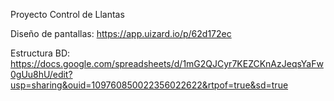 Proyecto Control de Llantas

Diseño de pantallas:
https://app.uizard.io/p/62d172ec

Estructura BD:
https://docs.google.com/spreadsheets/d/1mG2QJCyr7KEZCKnAzJeqsYaFw0gUu8hU/edit?usp=sharing&ouid=109760850022356022622&rtpof=true&sd=true
